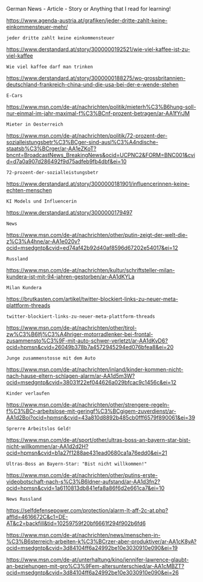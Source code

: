 German News - Article - Story or Anything that I read for learning!

https://www.agenda-austria.at/grafiken/jeder-dritte-zahlt-keine-einkommensteuer-mehr/
```
jeder dritte zahlt keine einkommensteuer
```

https://www.derstandard.at/story/3000000192521/wie-viel-kaffee-ist-zu-viel-kaffee
```
Wie viel kaffee darf man trinken
```

https://www.derstandard.at/story/3000000188275/wo-grossbritannien-deutschland-frankreich-china-und-die-usa-bei-der-e-wende-stehen
```
E-Cars
```

https://www.msn.com/de-at/nachrichten/politik/mieterh%C3%B6hung-soll-nur-einmal-im-jahr-maximal-f%C3%BCnf-prozent-betragen/ar-AA1fYrJM
```
Mieter in Oesterreich
```

https://www.msn.com/de-at/nachrichten/politik/72-prozent-der-sozialleistungsbetr%C3%BCger-sind-ausl%C3%A4ndische-staatsb%C3%BCrger/ar-AA1eZKoT?bncnt=BroadcastNews_BreakingNews&ocid=UCPNC2&FORM=BNC001&cvid=d7a0a907d286492f9d75adfeb9fb4dbf&ei=10
```
72-prozent-der-sozialleistungsbetr
```

https://www.derstandard.at/story/3000000181901/influencerinnen-keine-echten-menschen
```
KI Models und Influencerin
```

https://www.derstandard.at/story/3000000179497
```
News
```

https://www.msn.com/de-at/nachrichten/other/putin-zeigt-der-welt-die-z%C3%A4hne/ar-AA1e020v?ocid=msedgntp&cvid=ed74af42b92d40af8596d67202e54017&ei=12
```
Russland
```

https://www.msn.com/de-at/nachrichten/kultur/schriftsteller-milan-kundera-ist-mit-94-jahren-gestorben/ar-AA1dKYLa
```
Milan Kundera
```

https://brutkasten.com/artikel/twitter-blockiert-links-zu-neuer-meta-plattform-threads
```
twitter-blockiert-links-zu-neuer-meta-plattform-threads
```
https://www.msn.com/de-at/nachrichten/other/tirol-zw%C3%B6lfj%C3%A4hriger-motorradlenker-bei-frontal-zusammensto%C3%9F-mit-auto-schwer-verletzt/ar-AA1dKvD6?ocid=hpmsn&cvid=26049b378b7a4572945294ed076bfea8&ei=20
```
Junge zusammenstosse mit dem Auto
```

https://www.msn.com/de-at/nachrichten/inland/kinder-kommen-nicht-nach-hause-eltern-schlagen-alarm/ar-AA1d5m3W?ocid=msedgntp&cvid=38031f22ef044626a029bfcac9c1456c&ei=12
```
Kinder verlaufen
```

https://www.msn.com/de-at/nachrichten/other/strengere-regeln-f%C3%BCr-arbeitslose-mit-geringf%C3%BCgigem-zuverdienst/ar-AA1d2Boi?ocid=hpmsn&cvid=43a810d8892b485cb0fff6579f890061&ei=39
```
Sprerre Arbeitslos Geld!
```

https://www.msn.com/de-at/sport/other/ultras-boss-an-bayern-star-bist-nicht-willkommen/ar-AA1d2d2H?ocid=hpmsn&cvid=b1a27f1288ae431ead0680ca1a76edd0&ei=21
```
Ultras-Boss an Bayern-Star: "Bist nicht willkommen!"
```

https://www.msn.com/de-at/nachrichten/other/putins-erste-videobotschaft-nach-s%C3%B6ldner-aufstand/ar-AA1d3fn2?ocid=hpmsn&cvid=1a6110813db841efa8a86f6d2e661ca7&ei=10
```
News Russland
```

https://selfdefensepower.com/protection/alarm-lt-aff-2c-at.php?affId=4616672C&c1=DE-AT&c2=backfill&tid=10259759f20bf6661f294f902b6fd6

https://www.msn.com/de-at/nachrichten/news/menschen-in-%C3%B6sterreich-arbeiten-k%C3%BCrzer-aber-produktiver/ar-AA1cK8yA?ocid=msedgntp&cvid=3d84104ff6a24992be10e3030910e090&ei=19

https://www.msn.com/de-at/unterhaltung/kino/jennifer-lawrence-glaubt-an-beziehungen-mit-gro%C3%9Fem-altersunterschied/ar-AA1cMBZT?ocid=msedgntp&cvid=3d84104ff6a24992be10e3030910e090&ei=26

